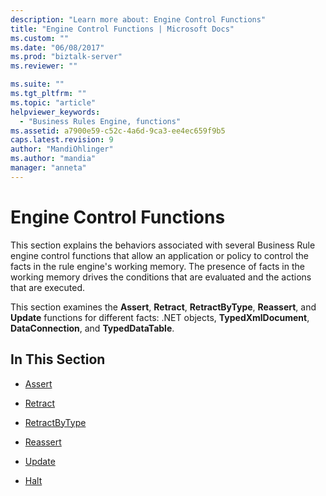 ```yaml
---
description: "Learn more about: Engine Control Functions"
title: "Engine Control Functions | Microsoft Docs"
ms.custom: ""
ms.date: "06/08/2017"
ms.prod: "biztalk-server"
ms.reviewer: ""

ms.suite: ""
ms.tgt_pltfrm: ""
ms.topic: "article"
helpviewer_keywords: 
  - "Business Rules Engine, functions"
ms.assetid: a7900e59-c52c-4a6d-9ca3-ee4ec659f9b5
caps.latest.revision: 9
author: "MandiOhlinger"
ms.author: "mandia"
manager: "anneta"
---
```

# Engine Control Functions
This section explains the behaviors associated with several Business Rule engine control functions that allow an application or policy to control the facts in the rule engine's working memory. The presence of facts in the working memory drives the conditions that are evaluated and the actions that are executed.  
  
 This section examines the **Assert**, **Retract**, **RetractByType**, **Reassert**, and **Update** functions for different facts: .NET objects, **TypedXmlDocument**, **DataConnection**, and **TypedDataTable**.  
  
## In This Section  
  
-   [Assert](../core/assert.md)  
  
-   [Retract](../core/retract.md)  
  
-   [RetractByType](../core/retractbytype.md)  
  
-   [Reassert](../core/reassert.md)  
  
-   [Update](../core/update1.md)  
  
-   [Halt](../core/halt.md)
